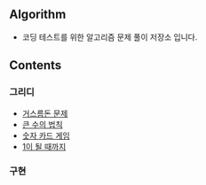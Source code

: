 ## Algorithm
* 코딩 테스트를 위한 알고리즘 문제 풀이 저장소 입니다.

## Contents
### 그리디
* [거스름돈 문제](/그리디%20문제/change.py)
* [큰 수의 법칙](/그리디%20문제/large_number.py)
* [숫자 카드 게임](/그리디%20문제/card.py)
* [1이 될 때까지](/그리디%20문제/till_one's.py)

### 구현
